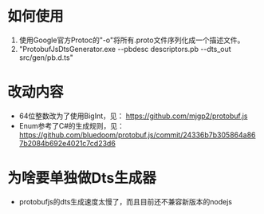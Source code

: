 ﻿# 如何使用

1. 使用Google官方Protoc的"-o"将所有.proto文件序列化成一个描述文件。
1. "ProtobufJsDtsGenerator.exe --pbdesc descriptors.pb --dts_out src/gen/pb.d.ts"

# 改动内容
* 64位整数改为了使用BigInt，见： https://github.com/mjgp2/protobuf.js
* Enum参考了C#的生成规则，见：https://github.com/bluedoom/protobuf.js/commit/24336b7b305864a867b2084b692e4021c7cd23d6

# 为啥要单独做Dts生成器

* protobufjs的dts生成速度太慢了，而且目前还不兼容新版本的nodejs
